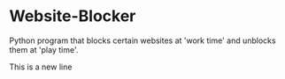 # Website-Blocker
Python program that blocks certain websites at 'work time' and unblocks them at 'play time'.

This is a new line